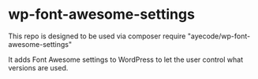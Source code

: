 # wp-font-awesome-settings

This repo is designed to be used via composer require "ayecode/wp-font-awesome-settings"

It adds Font Awesome settings to WordPress to let the user control what versions are used.